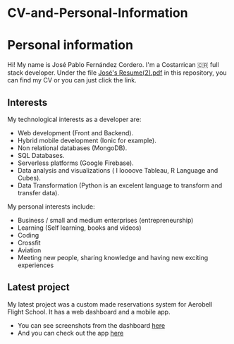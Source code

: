 # CV-and-Personal-Information
# Personal information 
Hi! My name is José Pablo Fernández Cordero. I'm a Costarrican 🇨🇷 full stack developer. Under the file [José's Resume(2).pdf](https://github.com/jferco/CV-and-Personal-Information/blob/master/Jos%C3%A9's%20Resume(2).pdf) in this repository, you can find my CV or you can just click the link.
## Interests

My technological interests as a developer are:

* Web development (Front and Backend).
* Hybrid mobile development (Ionic for example).
* Non relational databases (MongoDB).
* SQL Databases.
* Serverless platforms (Google Firebase).
* Data analysis and visualizations ( I loooove Tableau, R Language and Cubes).
* Data Transformation (Python is an excelent language to transform and transfer data).

My personal interests include:

* Business / small and medium enterprises (entrepreneurship)
* Learning (Self learning, books and videos)
* Coding 
* Crossfit
* Aviation
* Meeting new people, sharing knowledge and having new exciting experiences

## Latest project
My latest project was a custom made reservations system for Aerobell Flight School. It has a web dashboard and a mobile app.

* You can see screenshots from the dashboard [here](https://github.com/jferco/CV-and-Personal-Information/blob/master/AerobellFS%20Dashoard%20Screenshots.pdf)
* And you can check out the app [here](https://play.google.com/store/apps/details?id=com.aerobell.flightschool)
